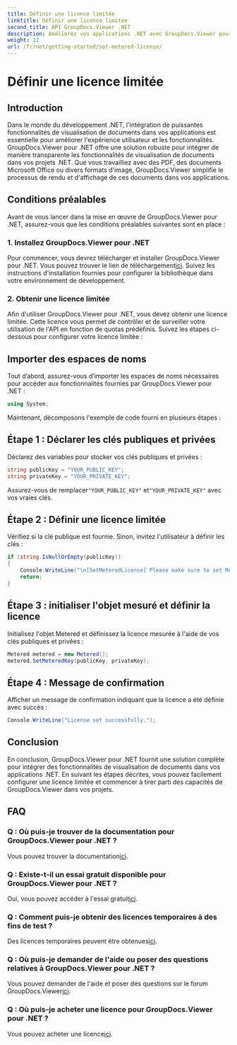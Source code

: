 ```yaml
---
title: Définir une licence limitée
linktitle: Définir une licence limitée
second_title: API GroupDocs.Viewer .NET
description: Améliorez vos applications .NET avec GroupDocs.Viewer pour une visualisation transparente des documents. Intégrez facilement des fonctionnalités de rendu de documents dans vos projets.
weight: 12
url: /fr/net/getting-started/set-metered-license/
---
```


# Définir une licence limitée

## Introduction
Dans le monde du développement .NET, l'intégration de puissantes fonctionnalités de visualisation de documents dans vos applications est essentielle pour améliorer l'expérience utilisateur et les fonctionnalités. GroupDocs.Viewer pour .NET offre une solution robuste pour intégrer de manière transparente les fonctionnalités de visualisation de documents dans vos projets .NET. Que vous travailliez avec des PDF, des documents Microsoft Office ou divers formats d'image, GroupDocs.Viewer simplifie le processus de rendu et d'affichage de ces documents dans vos applications.
## Conditions préalables
Avant de vous lancer dans la mise en œuvre de GroupDocs.Viewer pour .NET, assurez-vous que les conditions préalables suivantes sont en place :
### 1. Installez GroupDocs.Viewer pour .NET
 Pour commencer, vous devrez télécharger et installer GroupDocs.Viewer pour .NET. Vous pouvez trouver le lien de téléchargement[ici](https://releases.groupdocs.com/viewer/net/). Suivez les instructions d'installation fournies pour configurer la bibliothèque dans votre environnement de développement.
### 2. Obtenir une licence limitée
Afin d'utiliser GroupDocs.Viewer pour .NET, vous devez obtenir une licence limitée. Cette licence vous permet de contrôler et de surveiller votre utilisation de l'API en fonction de quotas prédéfinis. Suivez les étapes ci-dessous pour configurer votre licence limitée :

## Importer des espaces de noms
Tout d’abord, assurez-vous d’importer les espaces de noms nécessaires pour accéder aux fonctionnalités fournies par GroupDocs.Viewer pour .NET :
```csharp
using System;
```

Maintenant, décomposons l'exemple de code fourni en plusieurs étapes :
## Étape 1 : Déclarer les clés publiques et privées
Déclarez des variables pour stocker vos clés publiques et privées :
```csharp
string publicKey = "YOUR_PUBLIC_KEY";
string privateKey = "YOUR_PRIVATE_KEY";
```
 Assurez-vous de remplacer`"YOUR_PUBLIC_KEY"` et`"YOUR_PRIVATE_KEY"` avec vos vraies clés.
## Étape 2 : Définir une licence limitée
Vérifiez si la clé publique est fournie. Sinon, invitez l'utilisateur à définir les clés :
```csharp
if (string.IsNullOrEmpty(publicKey))
{
    Console.WriteLine("\n[SetMeteredLicense] Please make sure to set Metered keys. Learn more at https://buy.groupdocs.com/faqs/licensing/metered.");
    return;
}
```
## Étape 3 : initialiser l'objet mesuré et définir la licence
Initialisez l'objet Metered et définissez la licence mesurée à l'aide de vos clés publiques et privées :
```csharp
Metered metered = new Metered();
metered.SetMeteredKey(publicKey, privateKey);
```
## Étape 4 : Message de confirmation
Afficher un message de confirmation indiquant que la licence a été définie avec succès :
```csharp
Console.WriteLine("License set successfully.");
```

## Conclusion
En conclusion, GroupDocs.Viewer pour .NET fournit une solution complète pour intégrer des fonctionnalités de visualisation de documents dans vos applications .NET. En suivant les étapes décrites, vous pouvez facilement configurer une licence limitée et commencer à tirer parti des capacités de GroupDocs.Viewer dans vos projets.
## FAQ
### Q : Où puis-je trouver de la documentation pour GroupDocs.Viewer pour .NET ?
 Vous pouvez trouver la documentation[ici](https://tutorials.groupdocs.com/viewer/net/).
### Q : Existe-t-il un essai gratuit disponible pour GroupDocs.Viewer pour .NET ?
 Oui, vous pouvez accéder à l'essai gratuit[ici](https://releases.groupdocs.com/).
### Q : Comment puis-je obtenir des licences temporaires à des fins de test ?
 Des licences temporaires peuvent être obtenues[ici](https://purchase.groupdocs.com/temporary-license/).
### Q : Où puis-je demander de l'aide ou poser des questions relatives à GroupDocs.Viewer pour .NET ?
 Vous pouvez demander de l'aide et poser des questions sur le forum GroupDocs.Viewer[ici](https://forum.groupdocs.com/c/viewer/9).
### Q : Où puis-je acheter une licence pour GroupDocs.Viewer pour .NET ?
 Vous pouvez acheter une licence[ici](https://purchase.groupdocs.com/buy).